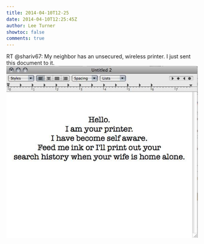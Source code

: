 ```yaml
---
title: 2014-04-10T12-25
date: 2014-04-10T12:25:45Z
author: Lee Turner
showtoc: false
comments: true
---
```


RT @shariv67: My neighbor has an unsecured, wireless printer. I just sent this document to it. ![](/img/x//454233773904003073-BO2C508CEAE6FZq.jpg)

